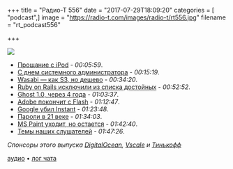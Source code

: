 +++
title = "Радио-Т 556"
date = "2017-07-29T18:09:20"
categories = [ "podcast",]
image = "https://radio-t.com/images/radio-t/rt556.jpg"
filename = "rt_podcast556"

+++

![](https://radio-t.com/images/radio-t/rt556.jpg)

- [Прощание с iPod](https://www.wired.com/story/goodbye-ipod-and-thanks-for-all-the-tunes/) - *00:05:59*.
- [С днем системного администратора](https://habrahabr.ru/post/334318/) - *00:15:19*.
- [Wasabi — как S3, но дешево](https://wasabi.com/product/) - *00:34:20*.
- [Ruby on Rails исключили из списка достойных](https://thenextweb.com/dd/2017/07/26/ruby-rails-major-coding-bootcamp-ditches-due-waning-interest/) - *00:52:52*.
- [Ghost 1.0, через 4 года](https://blog.ghost.org/1-0/) - *01:03:37*.
- [Adobe покончит с Flash](https://blogs.adobe.com/conversations/2017/07/adobe-flash-update.html) - *01:12:47*.
- [Google убил Instant](https://thenextweb.com/google/2017/07/26/google-just-killed-off-one-biggest-features-wont-even-notice/) - *01:23:48*.
- [Пароли в 21 веке](https://www.troyhunt.com/passwords-evolved-authentication-guidance-for-the-modern-era/) - *01:34:03*.
- [MS Paint уходит, но остается](https://blogs.windows.com/windowsexperience/2017/07/24/ms-paint-stay/) - *01:42:40*.
- [Темы наших слушателей](https://radio-t.com/p/2017/07/26/prep-556/) - *01:47:26*.

*Спонсоры этого выпуска [DigitalOcean](https://www.digitalocean.com), [Vscale](http://bit.ly/radio-t_vscale) и [Тинькофф](http://bit.ly/tinkoff-rt2)*

[аудио](https://cdn.radio-t.com/rt_podcast556.mp3) • [лог чата](http://chat.radio-t.com/logs/radio-t-556.html)
<audio src="https://cdn.radio-t.com/rt_podcast556.mp3" preload="none"></audio>

